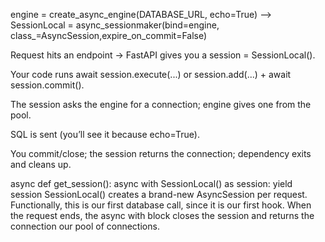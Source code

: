 engine = create_async_engine(DATABASE_URL, echo=True)
-->
SessionLocal = async_sessionmaker(bind=engine, class_=AsyncSession,expire_on_commit=False)




Request hits an endpoint → FastAPI gives you a session = SessionLocal().

Your code runs await session.execute(...) or session.add(...) + await session.commit().

The session asks the engine for a connection; engine gives one from the pool.

SQL is sent (you’ll see it because echo=True).

You commit/close; the session returns the connection; dependency exits and cleans up.




async def get_session():
    async with SessionLocal() as session:
        yield session
SessionLocal() creates a brand-new AsyncSession per request.
Functionally, this is our first database call, since it is our first hook. 
When the request ends, the async with block closes the session and returns the connection our pool of connections. 